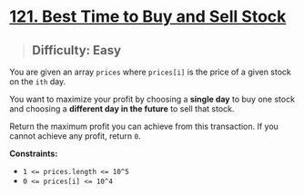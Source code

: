 # [121. Best Time to Buy and Sell Stock](https://leetcode.com/problems/best-time-to-buy-and-sell-stock/)

> ## Difficulty: Easy

You are given an array `prices` where `prices[i]` is the price of a given stock on the `ith` day.

You want to maximize your profit by choosing a **single day** to buy one stock and choosing a **different day in the future** to sell that stock.

Return the maximum profit you can achieve from this transaction. If you cannot achieve any profit, return `0`.

**Constraints:**

- `1 <= prices.length <= 10^5`
- `0 <= prices[i] <= 10^4`
